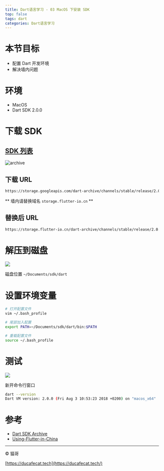 ```yaml
---
title: Dart语言学习 - 03 MacOS 下安装 SDK
top: false
tags: dart
categories: Dart语言学习
---
```


# 本节目标

- 配置 Dart 开发环境
- 解决墙内问题

# 环境

- MacOS
- Dart SDK 2.0.0

# 下载 SDK

## [SDK 列表](https://webdev.dartlang.org/tools/sdk/archive)

![archive](2018-09-30-16-07-22.png)

## 下载 URL

```sh
https://storage.googleapis.com/dart-archive/channels/stable/release/2.0.0/sdk/dartsdk-macos-x64-release.zip
```

** 墙内请替换域名 `storage.flutter-io.cn` **

## 替换后 URL

```sh
https://storage.flutter-io.cn/dart-archive/channels/stable/release/2.0.0/sdk/dartsdk-macos-x64-release.zip
```

# 解压到磁盘

![](2018-09-30-16-09-28.png)

磁盘位置 `~/Documents/sdk/dart`

# 设置环境变量

```sh
# 打开配置文件
vim ~/.bash_profile

# 尾部加入配置
export PATH=~/Documents/sdk/dart/bin:$PATH

# 重载配置文件
source ~/.bash_profile
```

# 测试

![](2018-09-30-16-23-57.png)

新开命令行窗口

```sh
dart --version
Dart VM version: 2.0.0 (Fri Aug 3 10:53:23 2018 +0200) on "macos_x64"
```

# 参考

- [Dart SDK Archive](https://webdev.dartlang.org/tools/sdk/archive)
- [Using-Flutter-in-China](https://github.com/flutter/flutter/wiki/Using-Flutter-in-China)

----

© 猫哥

[https://ducafecat.tech](https://ducafecat.tech/)
